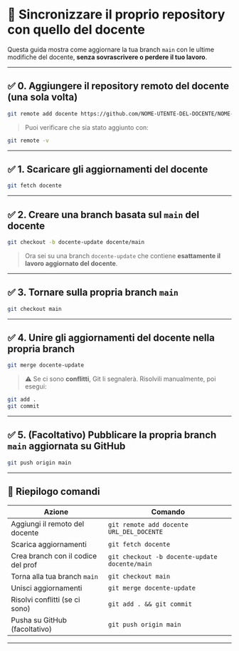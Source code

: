 # 🔄 Sincronizzare il proprio repository con quello del docente

Questa guida mostra come aggiornare la tua branch `main` con le ultime modifiche del docente, **senza sovrascrivere o perdere il tuo lavoro**.

---

## ✅ 0. Aggiungere il repository remoto del docente (una sola volta)

```bash
git remote add docente https://github.com/NOME-UTENTE-DEL-DOCENTE/NOME-REPO-DEL-DOCENTE.git
````

> Puoi verificare che sia stato aggiunto con:

```bash
git remote -v
```

---

## ✅ 1. Scaricare gli aggiornamenti del docente

```bash
git fetch docente
```

---

## ✅ 2. Creare una branch basata sul `main` del docente

```bash
git checkout -b docente-update docente/main
```

> Ora sei su una branch `docente-update` che contiene **esattamente il lavoro aggiornato del docente**.

---

## ✅ 3. Tornare sulla propria branch `main`

```bash
git checkout main
```

---

## ✅ 4. Unire gli aggiornamenti del docente nella propria branch

```bash
git merge docente-update
```

> ⚠️ Se ci sono **conflitti**, Git li segnalerà. Risolvili manualmente, poi esegui:

```bash
git add .
git commit
```

---

## ✅ 5. (Facoltativo) Pubblicare la propria branch `main` aggiornata su GitHub

```bash
git push origin main
```

---

## 🧠 Riepilogo comandi

| Azione                             | Comando                                       |
| ---------------------------------- | --------------------------------------------- |
| Aggiungi il remoto del docente     | `git remote add docente URL_DEL_DOCENTE`      |
| Scarica aggiornamenti              | `git fetch docente`                           |
| Crea branch con il codice del prof | `git checkout -b docente-update docente/main` |
| Torna alla tua branch `main`       | `git checkout main`                           |
| Unisci aggiornamenti               | `git merge docente-update`                    |
| Risolvi conflitti (se ci sono)     | `git add . && git commit`                     |
| Pusha su GitHub (facoltativo)      | `git push origin main`                        |

---
